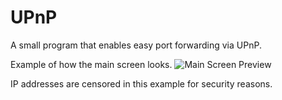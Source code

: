 # UPnP
A small program that enables easy port forwarding via UPnP.

Example of how the main screen looks.
![Main Screen Preview](https://i.imgur.com/hiv0OrJ.png)

IP addresses are censored in this example for security reasons.
